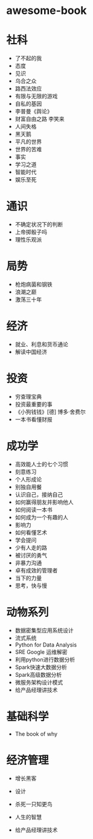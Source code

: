 # awesome-book

# 社科
* 了不起的我
* 态度
* 见识
* 乌合之众
* 路西法效应
* 有限与无限的游戏
* 自私的基因
* 李普曼《舆论》
* 财富自由之路 李笑来
* 人间失格
* 黑天鹅
* 平凡的世界
* 世界的苦难
* 事实
* 学习之道
* 智能时代
* 娱乐至死

# 通识
* 不确定状况下的判断
* 上帝掷骰子吗
* 理性乐观派

# 局势
* 枪炮病菌和钢铁
* 浪潮之巅
* 激荡三十年

# 经济
* 就业、利息和货币通论
* 解读中国经济

# 投资
* 穷查理宝典
* 投资最重要的事
* 《小狗钱钱》[德] 博多·舍费尔
* 一本书看懂财报

# 成功学
* 高效能人士的七个习惯
* 刻意练习
* 个人形成论
* 别独自用餐
* 认识自己，接纳自己
* 如何赢得朋友并影响他人
* 如何阅读一本书
* 如何成为一个有趣的人
* 影响力
* 如何看懂艺术
* 学会提问
* 少有人走的路
* 被讨厌的勇气
* 非暴力沟通
* 卓有成效的管理者
* 当下的力量
* 思考，快与慢


# 动物系列
* 数据密集型应用系统设计
* 流式系统
* Python for Data Analysis
* SRE Google 运维解密
* 利用python进行数据分析
* Spark快速大数据分析
* Spark高级数据分析
* 微服务架构设计模式
* 给产品经理讲技术

# 基础科学
* The book of why

# 经济管理
* 增长黑客
* 设计

* 杀死一只知更鸟
* 人生的智慧
* 给产品经理讲技术
